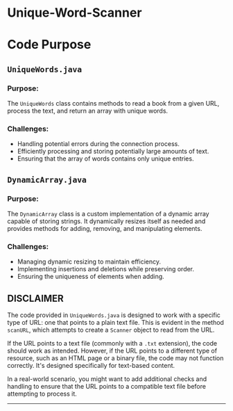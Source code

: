 # Unique-Word-Scanner
# Code Purpose

## `UniqueWords.java`

### Purpose:
The `UniqueWords` class contains methods to read a book from a given URL, process the text, and return an array with unique words.

### Challenges:
- Handling potential errors during the connection process.
- Efficiently processing and storing potentially large amounts of text.
- Ensuring that the array of words contains only unique entries.

## `DynamicArray.java`

### Purpose:
The `DynamicArray` class is a custom implementation of a dynamic array capable of storing strings. It dynamically resizes itself as needed and provides methods for adding, removing, and manipulating elements.

### Challenges:
- Managing dynamic resizing to maintain efficiency.
- Implementing insertions and deletions while preserving order.
- Ensuring the uniqueness of elements when adding.

## DISCLAIMER 

The code provided in `UniqueWords.java` is designed to work with a specific type of URL: one that points to a plain text file. This is evident in the method `scanURL`, which attempts to create a `Scanner` object to read from the URL.

If the URL points to a text file (commonly with a `.txt` extension), the code should work as intended. However, if the URL points to a different type of resource, such as an HTML page or a binary file, the code may not function correctly. It's designed specifically for text-based content.

In a real-world scenario, you might want to add additional checks and handling to ensure that the URL points to a compatible text file before attempting to process it.

---

